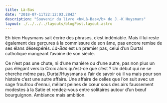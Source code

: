 ```yaml
---
title: Là-Bas
date: "2018-07-11T22:12:03.284Z"
description: "Souvenir du livre <b>Là-Bas</b> de J.-K Huysmans"
layout: ./../../../layouts/blogPost.layout.astro
---
```


Eh bien Huysmans sait écrire des phrases, c’est indéniable. Mais il lui reste également des gerçures à la commissure de son âme, pas encore remise de ses élans désespérés. _Là-Bas_ est un premier pas, celui d’un Durtal catholique mangeant l’avoine de son siècle.

Ce n’est pas une chute, ni d’une manière ou d’une autre, pas non plus un pas élégant vers la Croix alors qu’est-ce que c’est ? Un début qui ne se cherche même pas, Durtal/Huysmans a l’air de savoir où il va mais pour son histoire c’est une autre affaire. Une affaire de celles que l’on suit avec un sage froufrou d'ennui, mêlant peines de cœur sous des airs faussement modestes à la Satie et rendez-vous entre solitaires autour d’un bœuf bourguignon. Ambiance mais ambition.
